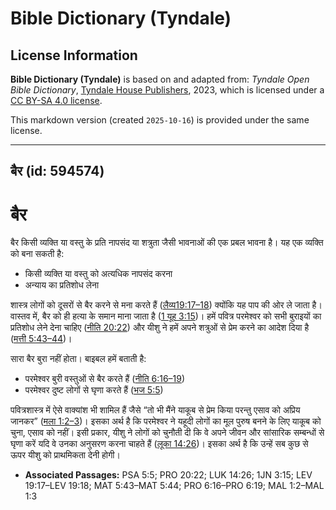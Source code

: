 # Bible Dictionary (Tyndale)

## License Information

**Bible Dictionary (Tyndale)** is based on and adapted from: _Tyndale Open Bible Dictionary_, [Tyndale House Publishers](https://tyndaleopenresources.com/), 2023, which is licensed under a [CC BY-SA 4.0 license](https://creativecommons.org/licenses/by-sa/4.0/legalcode.en).

This markdown version (created `2025-10-16`) is provided under the same license.



--------------------------------

## बैर (id: 594574)

बैर
===

बैर किसी व्यक्ति या वस्तु के प्रति नापसंद या शत्रुता जैसी भावनाओं की एक प्रबल भावना है। यह एक व्यक्ति को बना सकती है:

* किसी व्यक्ति या वस्तु को अत्यधिक नापसंद करना
* अन्याय का प्रतिशोध लेना

शास्त्र लोगों को दूसरों से बैर करने से मना करते हैं ([लैव्य19:17–18](https://ref.ly/Lev19:17-Lev19:18)) क्योंकि यह पाप की ओर ले जाता है। वास्तव में, बैर को ही हत्या के समान माना जाता है ([1 यूह 3:15](https://ref.ly/1John3:15))। हमें पवित्र परमेश्वर को सभी बुराइयों का प्रतिशोध लेने देना चाहिए ([नीति 20:22](https://ref.ly/Prov20:22)) और यीशु ने हमें अपने शत्रुओं से प्रेम करने का आदेश दिया है ([मत्ती 5:43–44](https://ref.ly/Matt5:43-Matt5:44))।

सारा बैर बुरा नहीं होता। बाइबल हमें बताती है:

* परमेश्वर बुरी वस्तुओं से बैर करते हैं ([नीति 6:16–19](https://ref.ly/Prov6:16-Prov6:19))
* परमेश्वर दुष्ट लोगों से घृणा करते हैं ([भज 5:5](https://ref.ly/Ps5:5))

पवित्रशास्त्र में ऐसे वाक्यांश भी शामिल हैं जैसे “तो भी मैंने याकूब से प्रेम किया परन्तु एसाव को अप्रिय जानकर” ([मला 1:2–3](https://ref.ly/Mal1:2-Mal1:3))। इसका अर्थ है कि परमेश्वर ने यहूदी लोगों का मूल पुरुष बनने के लिए याकूब को चुना, एसाव को नहीं। इसी प्रकार, यीशु ने लोगों को चुनौती दी कि वे अपने जीवन और सांसारिक सम्बन्धों से घृणा करें यदि वे उनका अनुसरण करना चाहते हैं ([लूका 14:26](https://ref.ly/Luke14:26))। इसका अर्थ है कि उन्हें सब कुछ से ऊपर यीशु को प्राथमिकता देनी होगी।

* **Associated Passages:** PSA 5:5; PRO 20:22; LUK 14:26; 1JN 3:15; LEV 19:17–LEV 19:18; MAT 5:43–MAT 5:44; PRO 6:16–PRO 6:19; MAL 1:2–MAL 1:3

